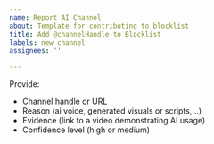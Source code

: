 ```yaml
---
name: Report AI Channel
about: Template for contributing to blocklist
title: Add @channelHandle to Blocklist
labels: new channel
assignees: ''

---
```


Provide:
   - Channel handle or URL
   - Reason (ai voice, generated visuals or scripts,...)
   - Evidence (link to a video demonstrating AI usage)
   - Confidence level (high or medium)
